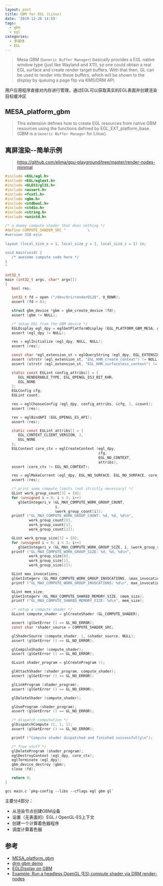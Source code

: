 ```yaml
---
layout: post
title: GBM for EGL (Linux)
date: '2019-12-26 14:59'
tags:
  - gbm
  - egl
categories:
  - 多媒体
  - EGL
---
```


> Mesa GBM (`Generic Buffer Manager`) basically provides a EGL native window type (just like Wayland and X11), so one could obtain a real EGL surface and create render target buffers. With that then, GL can be used to render into these buffers, which will be shown to the display by queuing a page flip via KMS/DRM API.

用户应用程序直接对内存进行管理，通过EGL可以获取真实的EGL表面并创建渲染目标缓冲区

<!--more-->

## MESA_platform_gbm

>This extension defines how to create EGL resources from native GBM resources using the functions defined by EGL_EXT_platform_base. (GBM is a `Generic Buffer Manager` for Linux).


## 离屏渲染--简单示例

> https://github.com/elima/gpu-playground/tree/master/render-nodes-minimal

``` C
#include <EGL/egl.h>
#include <EGL/eglext.h>
#include <GLES3/gl31.h>
#include <assert.h>
#include <fcntl.h>
#include <gbm.h>
#include <stdbool.h>
#include <stdio.h>
#include <string.h>
#include <unistd.h>

/* a dummy compute shader that does nothing */
#define COMPUTE_SHADER_SRC "          \
#version 310 es\n                                                       \
                                                                        \
layout (local_size_x = 1, local_size_y = 1, local_size_z = 1) in;       \
                                                                        \
void main(void) {                                                       \
   /* awesome compute code here */                                      \
}                                                                       \
"

int32_t
main (int32_t argc, char* argv[])
{
   bool res;

   int32_t fd = open ("/dev/dri/renderD128", O_RDWR);
   assert (fd > 0);

   struct gbm_device *gbm = gbm_create_device (fd);
   assert (gbm != NULL);

   /* setup EGL from the GBM device */
   EGLDisplay egl_dpy = eglGetPlatformDisplay (EGL_PLATFORM_GBM_MESA, gbm, NULL);
   assert (egl_dpy != NULL);

   res = eglInitialize (egl_dpy, NULL, NULL);
   assert (res);

   const char *egl_extension_st = eglQueryString (egl_dpy, EGL_EXTENSIONS);
   assert (strstr (egl_extension_st, "EGL_KHR_create_context") != NULL);
   assert (strstr (egl_extension_st, "EGL_KHR_surfaceless_context") != NULL);

   static const EGLint config_attribs[] = {
      EGL_RENDERABLE_TYPE, EGL_OPENGL_ES3_BIT_KHR,
      EGL_NONE
   };
   EGLConfig cfg;
   EGLint count;

   res = eglChooseConfig (egl_dpy, config_attribs, &cfg, 1, &count);
   assert (res);

   res = eglBindAPI (EGL_OPENGL_ES_API);
   assert (res);

   static const EGLint attribs[] = {
      EGL_CONTEXT_CLIENT_VERSION, 3,
      EGL_NONE
   };
   EGLContext core_ctx = eglCreateContext (egl_dpy,
                                           cfg,
                                           EGL_NO_CONTEXT,
                                           attribs);
   assert (core_ctx != EGL_NO_CONTEXT);

   res = eglMakeCurrent (egl_dpy, EGL_NO_SURFACE, EGL_NO_SURFACE, core_ctx);
   assert (res);

   /* print some compute limits (not strictly necessary) */
   GLint work_group_count[3] = {0};
   for (unsigned i = 0; i < 3; i++)
      glGetIntegeri_v (GL_MAX_COMPUTE_WORK_GROUP_COUNT,
                       i,
                       &work_group_count[i]);
   printf ("GL_MAX_COMPUTE_WORK_GROUP_COUNT: %d, %d, %d\n",
           work_group_count[0],
           work_group_count[1],
           work_group_count[2]);

   GLint work_group_size[3] = {0};
   for (unsigned i = 0; i < 3; i++)
      glGetIntegeri_v (GL_MAX_COMPUTE_WORK_GROUP_SIZE, i, &work_group_size[i]);
   printf ("GL_MAX_COMPUTE_WORK_GROUP_SIZE: %d, %d, %d\n",
           work_group_size[0],
           work_group_size[1],
           work_group_size[2]);

   GLint max_invocations;
   glGetIntegerv (GL_MAX_COMPUTE_WORK_GROUP_INVOCATIONS, &max_invocations);
   printf ("GL_MAX_COMPUTE_WORK_GROUP_INVOCATIONS: %d\n", max_invocations);

   GLint mem_size;
   glGetIntegerv (GL_MAX_COMPUTE_SHARED_MEMORY_SIZE, &mem_size);
   printf ("GL_MAX_COMPUTE_SHARED_MEMORY_SIZE: %d\n", mem_size);

   /* setup a compute shader */
   GLuint compute_shader = glCreateShader (GL_COMPUTE_SHADER);

   assert (glGetError () == GL_NO_ERROR);
   const char *shader_source = COMPUTE_SHADER_SRC;

   glShaderSource (compute_shader, 1, &shader_source, NULL);
   assert (glGetError () == GL_NO_ERROR);

   glCompileShader (compute_shader);
   assert (glGetError () == GL_NO_ERROR);

   GLuint shader_program = glCreateProgram ();

   glAttachShader (shader_program, compute_shader);
   assert (glGetError () == GL_NO_ERROR);

   glLinkProgram (shader_program);
   assert (glGetError () == GL_NO_ERROR);

   glDeleteShader (compute_shader);

   glUseProgram (shader_program);
   assert (glGetError () == GL_NO_ERROR);

   /* dispatch computation */
   glDispatchCompute (1, 1, 1);
   assert (glGetError () == GL_NO_ERROR);

   printf ("Compute shader dispatched and finished successfully\n");

   /* free stuff */
   glDeleteProgram (shader_program);
   eglDestroyContext (egl_dpy, core_ctx);
   eglTerminate (egl_dpy);
   gbm_device_destroy (gbm);
   close (fd);

   return 0;
}
```

```
gcc main.c `pkg-config --libs --cflags egl gbm gl`
```

主要分4部分：
- 从渲染节点创建GBM设备
- 设置（无表面的）EGL / OpenGL-ES上下文
- 创建一个计算着色器程序
- 调度计算着色器

## 参考

- [MESA_platform_gbm](https://www.khronos.org/registry/EGL/extensions/MESA/EGL_MESA_platform_gbm.txt)
- [drm gbm demo](https://github.com/eyelash/tutorials/blob/master/drm-gbm.c)
- [EGLDisplay on GBM](https://stackoverflow.com/questions/20816844/egldisplay-on-gbm)
- [Example: Run a headless OpenGL (ES) compute shader via DRM render-nodes](https://blogs.igalia.com/elima/2016/10/06/example-run-an-opengl-es-compute-shader-on-a-drm-render-node/)
